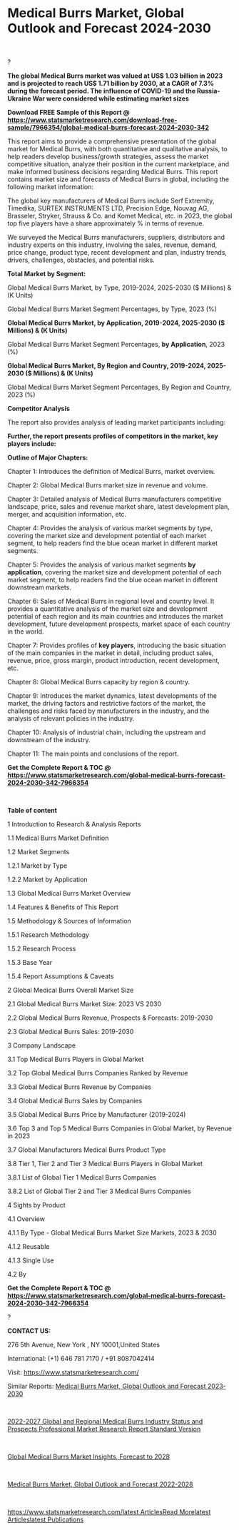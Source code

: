 <h1>Medical Burrs Market, Global Outlook and Forecast 2024-2030</h1><br/><p>? </p>
 
 
 
 <p><meta charset="utf-8"></p>
 
 
 
 <p dir="ltr"><b id="docs-internal-guid-e9409f1e-7fff-6590-e7d7-a8de3113e09f">The global Medical Burrs market was valued at US$ 1.03 billion in 2023 and is projected to reach US$ 1.71 billion by 2030, at a <strong>CAGR</strong> of 7.3% during the forecast period. The influence of COVID-19 and the Russia-Ukraine War were considered while estimating market sizes</b></p>
 
 
 
 <p><strong>Download FREE Sample of this Report @ <a href="https://www.statsmarketresearch.com/download-free-sample/7966354/global-medical-burrs-forecast-2024-2030-342">https://www.statsmarketresearch.com/download-free-sample/7966354/global-medical-burrs-forecast-2024-2030-342</a></strong></p>
 
 
 
 <p>This report aims to provide a comprehensive presentation of the global market for Medical Burrs, with both quantitative and qualitative analysis, to help readers develop business/growth strategies, assess the market competitive situation, analyze their position in the current marketplace, and make informed business decisions regarding Medical Burrs. This report contains market size and forecasts of Medical Burrs in global, including the following market information:</p>
 
 
 
 <p>The global key manufacturers of Medical Burrs include Serf Extremity, Timedika, SURTEX INSTRUMENTS LTD, Precision Edge, Nouvag AG, Brasseler, Stryker, Strauss & Co. and Komet Medical, etc. in 2023, the global top five players have a share approximately % in terms of revenue.</p>
 
 
 
 <p>We surveyed the Medical Burrs manufacturers, suppliers, distributors and industry experts on this industry, involving the sales, revenue, demand, price change, product type, recent development and plan, industry trends, drivers, challenges, obstacles, and potential risks.</p>
 
 
 
 <p><strong>Total Market by Segment:</strong></p>
 
 
 
 <p>Global Medical Burrs Market, by Type, 2019-2024, 2025-2030 ($ Millions) & (K Units)</p>
 
 
 
 <p>Global Medical Burrs Market Segment Percentages, by Type, 2023 (%)</p>
 
 
 
 <p><strong>Global Medical Burrs Market, <strong>by Application</strong>, 2019-2024, 2025-2030 ($ Millions) & (K Units)</strong></p>
 
 
 
 <p>Global Medical Burrs Market Segment Percentages, <strong>by Application</strong>, 2023 (%)</p>
 
 
 
 <p><strong>Global Medical Burrs Market, By Region and Country, 2019-2024, 2025-2030 ($ Millions) & (K Units)</strong></p>
 
 
 
 <p>Global Medical Burrs Market Segment Percentages, By Region and Country, 2023 (%)</p>
 
 
 
 <p><strong>Competitor Analysis</strong></p>
 
 
 
 <p>The report also provides analysis of leading market participants including:</p>
 
 
 
 <p><strong>Further, the report presents profiles of competitors in the market, <strong>key players</strong> include:</strong></p>
 
 
 
 <p><strong>Outline of Major Chapters:</strong></p>
 
 
 
 <p>Chapter 1: Introduces the definition of Medical Burrs, market overview.</p>
 
 
 
 <p>Chapter 2: Global Medical Burrs market size in revenue and volume.</p>
 
 
 
 <p>Chapter 3: Detailed analysis of Medical Burrs manufacturers competitive landscape, price, sales and revenue market share, latest development plan, merger, and acquisition information, etc.</p>
 
 
 
 <p>Chapter 4: Provides the analysis of various market segments by type, covering the market size and development potential of each market segment, to help readers find the blue ocean market in different market segments.</p>
 
 
 
 <p>Chapter 5: Provides the analysis of various market segments <strong>by application</strong>, covering the market size and development potential of each market segment, to help readers find the blue ocean market in different downstream markets.</p>
 
 
 
 <p>Chapter 6: Sales of Medical Burrs in regional level and country level. It provides a quantitative analysis of the market size and development potential of each region and its main countries and introduces the market development, future development prospects, market space of each country in the world.</p>
 
 
 
 <p>Chapter 7: Provides profiles of <strong>key players</strong>, introducing the basic situation of the main companies in the market in detail, including product sales, revenue, price, gross margin, product introduction, recent development, etc.</p>
 
 
 
 <p>Chapter 8: Global Medical Burrs capacity by region & country.</p>
 
 
 
 <p>Chapter 9: Introduces the market dynamics, latest developments of the market, the driving factors and restrictive factors of the market, the challenges and risks faced by manufacturers in the industry, and the analysis of relevant policies in the industry.</p>
 
 
 
 <p>Chapter 10: Analysis of industrial chain, including the upstream and downstream of the industry.</p>
 
 
 
 <p>Chapter 11: The main points and conclusions of the report.</p>
 
 
 
 <div><b>Get the Complete Report & TOC @ <a href="https://www.statsmarketresearch.com/global-medical-burrs-forecast-2024-2030-342-7966354">https://www.statsmarketresearch.com/global-medical-burrs-forecast-2024-2030-342-7966354</a></b></div>
 
 
 
 <p><br />
 
 <b>Table of content</b></p>
 
 
 
 <p>1 Introduction to Research & Analysis Reports<br />
 
 1.1 Medical Burrs Market Definition<br />
 
 1.2 Market Segments<br />
 
 1.2.1 Market by Type<br />
 
 1.2.2 Market by Application<br />
 
 1.3 Global Medical Burrs Market Overview<br />
 
 1.4 Features & Benefits of This Report<br />
 
 1.5 Methodology & Sources of Information<br />
 
 1.5.1 Research Methodology<br />
 
 1.5.2 Research Process<br />
 
 1.5.3 Base Year<br />
 
 1.5.4 Report Assumptions & Caveats<br />
 
 2 Global Medical Burrs Overall Market Size<br />
 
 2.1 Global Medical Burrs Market Size: 2023 VS 2030<br />
 
 2.2 Global Medical Burrs Revenue, Prospects & Forecasts: 2019-2030<br />
 
 2.3 Global Medical Burrs Sales: 2019-2030<br />
 
 3 Company Landscape<br />
 
 3.1 Top Medical Burrs Players in Global Market<br />
 
 3.2 Top Global Medical Burrs Companies Ranked by Revenue<br />
 
 3.3 Global Medical Burrs Revenue by Companies<br />
 
 3.4 Global Medical Burrs Sales by Companies<br />
 
 3.5 Global Medical Burrs Price by Manufacturer (2019-2024)<br />
 
 3.6 Top 3 and Top 5 Medical Burrs Companies in Global Market, by Revenue in 2023<br />
 
 3.7 Global Manufacturers Medical Burrs Product Type<br />
 
 3.8 Tier 1, Tier 2 and Tier 3 Medical Burrs Players in Global Market<br />
 
 3.8.1 List of Global Tier 1 Medical Burrs Companies<br />
 
 3.8.2 List of Global Tier 2 and Tier 3 Medical Burrs Companies<br />
 
 4 Sights by Product<br />
 
 4.1 Overview<br />
 
 4.1.1 By Type - Global Medical Burrs Market Size Markets, 2023 & 2030<br />
 
 4.1.2 Reusable<br />
 
 4.1.3 Single Use<br />
 
 4.2 By</p>
 
 
 
 <div><b>Get the Complete Report & TOC @ <a href="https://www.statsmarketresearch.com/global-medical-burrs-forecast-2024-2030-342-7966354">https://www.statsmarketresearch.com/global-medical-burrs-forecast-2024-2030-342-7966354</a></b></div>
 
 
 
 <p>? </p>
 
 
 
 <p><b>CONTACT US:</b><br />
 
 276 5th Avenue, New York , NY 10001,United States<br />
 
 International: (+1) 646 781 7170 / +91 8087042414<br />
 
 Visit: <a href="https://www.statsmarketresearch.com/">https://www.statsmarketresearch.com/</a><br />
 
 Similar Reports: <a href="https://www.statsmarketresearch.com/global-medical-burrs-forecast-2024-2030-342-7966354">Medical Burrs Market, Global Outlook and Forecast 2023-2030</a><br />
 
 <br />
 
 <a href="https://www.statsmarketresearch.com/global-medical-burrs-forecast-2024-2030-342-7966354">2022-2027 Global and Regional Medical Burrs Industry Status and Prospects Professional Market Research Report Standard Version</a><br />
 
 <br />
 
 <a href="https://www.statsmarketresearch.com/global-medical-burrs-forecast-2024-2030-342-7966354">Global Medical Burrs Market Insights, Forecast to 2028</a><br />
 
 <br />
 
 <a href="https://www.statsmarketresearch.com/global-medical-burrs-forecast-2024-2030-342-7966354">Medical Burrs Market, Global Outlook and Forecast 2022-2028</a><br />
 
 <br />
 
 <a href="https://gyeongbokgung.com">https://www.statsmarketresearch.com/</a><a href="https://hallyeomaritime.com">latest Articles</a><a href="https://jingwansa.com">Read More</a><a href="https://nguoiviet.jp/">latest Articles</a><a href="https://www.intelmarketresearch.com/">latest Publications</a></p>